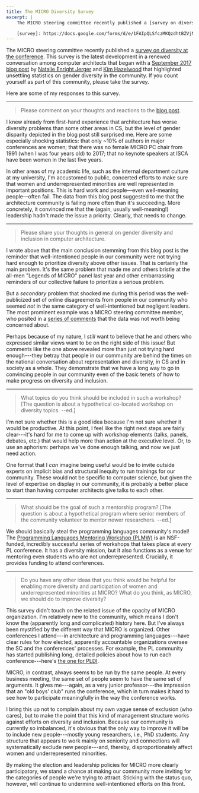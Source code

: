 ```yaml
---
title: The MICRO Diversity Survey
excerpt: |
    The MICRO steering committee recently published a [survey on diversity at the conference][survey]. Here are some of my responses.

    [survey]: https://docs.google.com/forms/d/e/1FAIpQLSfczMKQzdhtBZVjNQsPDkLFLKrxGypxtMpzD1qXqb098LiZXw/viewform
---
```

The MICRO steering committee recently published a [survey on diversity at the conference][survey]. This survey is the latest development in a renewed conversation among computer architects that began with a [September 2017 blog post][gdca] by [Natalie Enright Jerger][natalie] and [Kim Hazelwood][kim] that highlighted unsettling statistics on gender diversity in the community. If you count yourself as part of this community, please take the survey.

[natalie]: http://www.eecg.toronto.edu/~enright/
[kim]: https://research.fb.com/people/hazelwood-kim/
[gdca]: https://www.sigarch.org/gender-diversity-in-computer-architecture/
[survey]: https://docs.google.com/forms/d/e/1FAIpQLSfczMKQzdhtBZVjNQsPDkLFLKrxGypxtMpzD1qXqb098LiZXw/viewform

Here are some of my responses to this survey.

---

> Please comment on your thoughts and reactions to the [blog post][gdca].

I knew already from first-hand experience that architecture has worse diversity problems than some other areas in CS, but the level of gender disparity depicted in the blog post still surprised me. Here are some especially shocking statistics: that only ~10% of authors in major conferences are women; that there was no female MICRO PC chair from 1991 (when I was four years old) to 2017; that no keynote speakers at ISCA have been women in the last five years.

In other areas of my academic life, such as the internal department culture at my university, I'm accustomed to public, concerted efforts to make sure that women and underrepresented minorities are well represented in important positions. This is hard work and people—even well-meaning people—often fail. The data from this blog post suggested to me that the architecture community is failing more often than it's succeeding. More concretely, it convinced me that the (again, usually well-meaning!) leadership hadn't made the issue a priority. Clearly, that needs to change.

---

> Please share your thoughts in general on gender diversity and inclusion in computer architecture.

I wrote above that the main conclusion stemming from this blog post is the reminder that well-intentioned people in our community were not trying hard enough to prioritize diversity above other issues. That is certainly the main problem. It's the same problem that made me and others bristle at the all-men "Legends of MICRO" panel last year and other embarrassing reminders of our collective failure to prioritize a serious problem.

But a *secondary* problem that shocked me during this period was the well-publicized set of online disagreements from people in our community who seemed *not* in the same category of well-intentioned but negligent leaders. The most prominent example was a MICRO steering committee member, who posited in a [series of comments][comment] that the data was not worth being concerned about.

[comment]: http://disq.us/p/1mzty12

Perhaps because of my nature, I *still* want to believe that he and others who expressed similar views want to be on the right side of this issue! But comments like the one above revealed more than just not trying hard enough---they betray that people in our community are behind the times on the national conversation about representation and diversity, in CS and in society as a whole. They demonstrate that we have a long way to go in convincing people in our community even of the basic tenets of how to make progress on diversity and inclusion.

---

> What topics do you think should be included in such a workshop? [The question is about a hypothetical co-located workshop on diversity topics. --ed.]

I'm not sure whether this is a good idea because I'm not sure whether it would be productive. At this point, I feel like the right next steps are fairly clear---it's hard for me to come up with workshop elements (talks, panels, debates, etc.) that would help more than action at the executive level. Or, to use an aphorism: perhaps we've done enough talking, and now we just need action.

One format that I *can* imagine being useful would be to invite outside experts on implicit bias and structural inequity to run trainings for our community. These would not be specific to computer science, but given the level of expertise on display in our community, it is probably a better place to start than having computer architects give talks to each other.

---

> What should be the goal of such a mentorship program? [The question is about a hypothetical program where senior members of the community volunteer to mentor newer researchers. --ed.]

We should basically steal the programming languages community's model! The [Programming Languages Mentoring Workshop (PLMW)][plmw] is an NSF-funded, incredibly successful series of workshops that takes place at every PL conference. It has a diversity mission, but it also functions as a venue for mentoring even students who are not underrepresented. Crucially, it provides funding to attend conferences.

[plmw]: http://www.sigplan.org/Conferences/PLMW/

---

> Do you have any other ideas that you think would be helpful for enabling more diversity and participation of women and underrepresented minorities at MICRO? What do you think, as MICRO, we should do to improve diversity?

This survey didn't touch on the related issue of the opacity of MICRO organization. I'm relatively new to the community, which means I don't know the (apparently long and complicated) history here. But I've always been mystified by the different way that MICRO is organized. Other conferences I attend---in architecture and programming languages---have clear rules for how elected, apparently accountable organizations oversee the SC and the conferences' processes. For example, the PL community has started publishing long, detailed policies about how to run each conference---here's [the one for PLDI][pldidoc].

[pldidoc]: http://www.sigplan.org/sites/default/files/PracticesofPLDI.pdf

MICRO, in contrast, always seems to be run by the same people. At every business meeting, the same set of people seem to have the same set of arguments. It gives me---again, as a very junior professor---the impression that an "old boys' club" runs the conference, which in turn makes it hard to see how to participate meaningfully in the way the conference works.

I bring this up not to complain about my own vague sense of exclusion (who cares), but to make the point that this kind of management structure works against efforts on diversity and inclusion. Because our community is currently so imbalanced, it's obvious that the only way to improve it will be to include new people---mostly young researchers, i.e., PhD students. Any structure that appears to work mainly on seniority and connections will systematically exclude new people---and, thereby, disproportionately affect women and underrepresented minorities.

By making the election and leadership policies for MICRO more clearly participatory, we stand a chance at making our community more inviting for the categories of people we're trying to attract. Sticking with the status quo, however, will continue to undermine well-intentioned efforts on this front.
